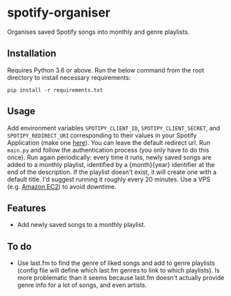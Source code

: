 # spotify-organiser
Organises saved Spotify songs into monthly and genre playlists.

## Installation

Requires Python 3.6 or above. Run the below command from the root directory to install necessary requirements:

    pip install -r requirements.txt


## Usage

Add environment variables `SPOTIPY_CLIENT_ID`, `SPOTIPY_CLIENT_SECRET`, and `SPOTIPY_REDIRECT_URI` corresponding to their values in your Spotify Application (make one [here](https://developer.spotify.com/dashboard/applications)). You can leave the default redirect url. Run `main.py` and follow the authentication process (you only have to do this once). Run again periodically: every time it runs, newly saved songs are added to a monthly playlist, identified by a {month}{year} identifier at the end of the description. If the playlist doesn't exist, it will create one with a default title. I'd suggest running it roughly every 20 minutes. Use a VPS (e.g. [Amazon EC2](https://aws.amazon.com/ec2/)) to avoid downtime.

## Features

- Add newly saved songs to a monthly playlist.

## To do

- Use last.fm to find the genre of liked songs and add to genre playlists (config file will define which last.fm genres to link to which playlists). Is more problematic than it seems because last.fm doesn't actually provide genre info for a lot of songs, and even artists.
